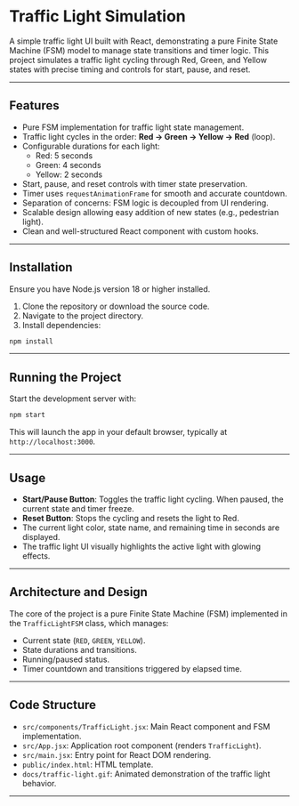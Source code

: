 # Traffic Light Simulation

A simple traffic light UI built with React, demonstrating a pure Finite State Machine (FSM) model to manage state transitions and timer logic. This project simulates a traffic light cycling through Red, Green, and Yellow states with precise timing and controls for start, pause, and reset.

---

## Features

- Pure FSM implementation for traffic light state management.
- Traffic light cycles in the order: **Red → Green → Yellow → Red** (loop).
- Configurable durations for each light:
  - Red: 5 seconds
  - Green: 4 seconds
  - Yellow: 2 seconds
- Start, pause, and reset controls with timer state preservation.
- Timer uses `requestAnimationFrame` for smooth and accurate countdown.
- Separation of concerns: FSM logic is decoupled from UI rendering.
- Scalable design allowing easy addition of new states (e.g., pedestrian light).
- Clean and well-structured React component with custom hooks.

---

## Installation

Ensure you have Node.js version 18 or higher installed.

1. Clone the repository or download the source code.
2. Navigate to the project directory.
3. Install dependencies:

```bash
npm install
```

---

## Running the Project

Start the development server with:

```bash
npm start
```

This will launch the app in your default browser, typically at `http://localhost:3000`.

---

## Usage

- **Start/Pause Button**: Toggles the traffic light cycling. When paused, the current state and timer freeze.
- **Reset Button**: Stops the cycling and resets the light to Red.
- The current light color, state name, and remaining time in seconds are displayed.
- The traffic light UI visually highlights the active light with glowing effects.

---

## Architecture and Design

The core of the project is a pure Finite State Machine (FSM) implemented in the `TrafficLightFSM` class, which manages:

- Current state (`RED`, `GREEN`, `YELLOW`).
- State durations and transitions.
- Running/paused status.
- Timer countdown and transitions triggered by elapsed time.

---

## Code Structure

- `src/components/TrafficLight.jsx`: Main React component and FSM implementation.
- `src/App.jsx`: Application root component (renders `TrafficLight`).
- `src/main.jsx`: Entry point for React DOM rendering.
- `public/index.html`: HTML template.
- `docs/traffic-light.gif`: Animated demonstration of the traffic light behavior.

---
